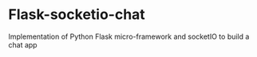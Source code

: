 # Flask-socketio-chat
Implementation of Python Flask micro-framework and socketIO to build a chat app
